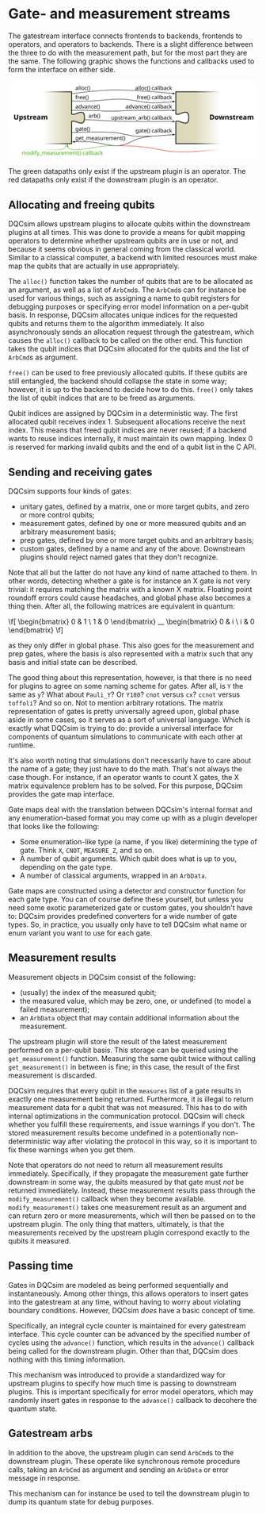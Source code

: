 # Gate- and measurement streams

The gatestream interface connects frontends to backends, frontends to
operators, and operators to backends. There is a slight difference between
the three to do with the measurement path, but for the most part they are
the same. The following graphic shows the functions and callbacks used to
form the interface on either side.

<p style="text-align: center"><img src="gatestream.svg" /></p>

The green datapaths only exist if the upstream plugin is an operator. The red
datapaths only exist if the downstream plugin is an operator.

## Allocating and freeing qubits

DQCsim allows upstream plugins to allocate qubits within the downstream
plugins at all times. This was done to provide a means for qubit mapping
operators to determine whether upstream qubits are in use or not, and because
it seems obvious in general coming from the classical world. Similar to a
classical computer, a backend with limited resources must make map the qubits
that are actually in use appropriately.

The `alloc()` function takes the number of qubits that are to be allocated as
an argument, as well as a list of `ArbCmd`s. The `ArbCmd`s can for instance be
used for various things, such as assigning a name to qubit registers for
debugging purposes or specifying error model information on a per-qubit basis.
In response, DQCsim allocates unique indices for the requested qubits and
returns them to the algorithm immediately. It also asynchronously sends an
allocation request through the gatestream, which causes the `alloc()` callback
to be called on the other end. This function takes the qubit indices that
DQCsim allocated for the qubits and the list of `ArbCmd`s as argument.

`free()` can be used to free previously allocated qubits. If these qubits are
still entangled, the backend should collapse the state in some way; however, it
is up to the backend to decide how to do this. `free()` only takes the list of
qubit indices that are to be freed as arguments.

Qubit indices are assigned by DQCsim in a deterministic way. The first
allocated qubit receives index 1. Subsequent allocations receive the next
index. This means that freed qubit indices are never reused; if a backend wants
to reuse indices internally, it must maintain its own mapping. Index 0 is
reserved for marking invalid qubits and the end of a qubit list in the C API.

## Sending and receiving gates

DQCsim supports four kinds of gates:

 - unitary gates, defined by a matrix, one or more target qubits, and zero or
   more control qubits;
 - measurement gates, defined by one or more measured qubits and an arbitrary
   measurement basis;
 - prep gates, defined by one or more target qubits and an arbitrary basis;
 - custom gates, defined by a name and any of the above. Downstream plugins
   should reject named gates that they don't recognize.

Note that all but the latter do not have any kind of name attached to them.
In other words, detecting whether a gate is for instance an X gate is not very
trivial: it requires matching the matrix with a known X matrix. Floating point
roundoff errors could cause headaches, and global phase also becomes a thing
then. After all, the following matrices are equivalent in quantum:

\f[
\begin{bmatrix}
0 & 1 \\
1 & 0
\end{bmatrix} \_\_
\begin{bmatrix}
0 & i \\
i & 0
\end{bmatrix}
\f]

as they only differ in global phase. This also goes for the measurement and
prep gates, where the basis is also represented with a matrix such that any
basis and initial state can be described.

The good thing about this representation, however, is that there is no need for
plugins to agree on some naming scheme for gates. After all, is `Y` the same as
`y`? What about `Pauli_Y`? Or `Y180`? `cnot` versus `cx`? `ccnot` versus
`toffoli`? And so on. Not to mention arbitrary rotations. The matrix
representation of gates is pretty universally agreed upon, global phase aside
in some cases, so it serves as a sort of universal language. Which is exactly
what DQCsim is trying to do: provide a universal interface for components of
quantum simulations to communicate with each other at runtime.

It's also worth noting that simulations don't necessarily have to care about
the name of a gate; they just have to do the math. That's not always the case
though. For instance, if an operator wants to count X gates, the X matrix
equivalence problem has to be solved. For this purpose, DQCsim provides the
gate map interface.

Gate maps deal with the translation between DQCsim's internal format and any
enumeration-based format you may come up with as a plugin developer that
looks like the following:

 - Some enumeration-like type (a name, if you like) determining the type of
   gate. Think `X`, `CNOT`, `MEASURE_Z`, and so on.
 - A number of qubit arguments. Which qubit does what is up to you, depending
   on the gate type.
 - A number of classical arguments, wrapped in an `ArbData`.

Gate maps are constructed using a detector and constructor function for each
gate type. You can of course define these yourself, but unless you need some
exotic parameterized gate or custom gates, you shouldn't have to: DQCsim
provides predefined converters for a wide number of gate types. So, in
practice, you usually only have to tell DQCsim what name or enum variant you
want to use for each gate.

## Measurement results

Measurement objects in DQCsim consist of the following:

 - (usually) the index of the measured qubit;
 - the measured value, which may be zero, one, or undefined (to model a failed
   measurement);
 - an `ArbData` object that may contain additional information about the
   measurement.

The upstream plugin will store the result of the latest measurement performed
on a per-qubit basis. This storage can be queried using the `get_measurement()`
function. Measuring the same qubit twice without calling `get_measurement()` in
between is fine; in this case, the result of the first measurement is
discarded.

DQCsim requires that every qubit in the `measures` list of a gate results in
exactly one measurement being returned. Furthermore, it is illegal to return
measurement data for a qubit that was not measured. This has to do with
internal optimizations in the communication protocol. DQCsim will check whether
you fulfill these requirements, and issue warnings if you don't. The stored
measurement results become undefined in a potentionally non-deterministic way
after violating the protocol in this way, so it is important to fix these
warnings when you get them.

Note that operators do not need to return all measurement results immediately.
Specifically, if they propagate the measurement gate further downstream in some
way, the qubits measured by that gate must *not* be returned immediately.
Instead, these measurement results pass through the `modify_measurement()`
callback when they become available. `modify_measurement()` takes one
measurement result as an argument and can return zero or more measurements,
which will then be passed on to the upstream plugin. The only thing that
matters, ultimately, is that the measurements received by the upstream plugin
correspond exactly to the qubits it measured.

## Passing time

Gates in DQCsim are modeled as being performed sequentially and
instantaneously. Among other things, this allows operators to insert gates into
the gatestream at any time, without having to worry about violating boundary
conditions. However, DQCsim *does* have a basic concept of time.

Specifically, an integral cycle counter is maintained for every gatestream
interface. This cycle counter can be advanced by the specified number of cycles
using the `advance()` function, which results in the `advance()` callback being
called for the downstream plugin. Other than that, DQCsim does nothing with
this timing information.

This mechanism was introduced to provide a standardized way for upstream
plugins to specify how much time is passing to downstream plugins. This is
important specifically for error model operators, which may randomly insert
gates in response to the `advance()` callback to decohere the quantum state.

## Gatestream arbs

In addition to the above, the upstream plugin can send `ArbCmd`s to the
downstream plugin. These operate like synchronous remote procedure calls,
taking an `ArbCmd` as argument and sending an `ArbData` or error message in
response.

This mechanism can for instance be used to tell the downstream plugin to dump
its quantum state for debug purposes.
